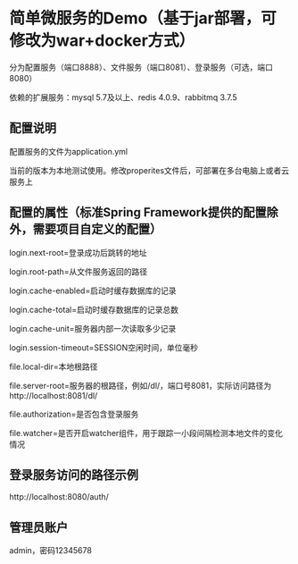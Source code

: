 # 简单微服务的Demo（基于jar部署，可修改为war+docker方式）

分为配置服务（端口8888）、文件服务（端口8081）、登录服务（可选，端口8080）

依赖的扩展服务：mysql 5.7及以上、redis 4.0.9、rabbitmq 3.7.5

## 配置说明

配置服务的文件为application.yml

当前的版本为本地测试使用。修改properites文件后，可部署在多台电脑上或者云服务上

## 配置的属性（标准Spring Framework提供的配置除外，需要项目自定义的配置）

login.next-root=登录成功后跳转的地址

login.root-path=从文件服务返回的路径

login.cache-enabled=启动时缓存数据库的记录

login.cache-total=启动时缓存数据库的记录总数

login.cache-unit=服务器内部一次读取多少记录

login.session-timeout=SESSION空闲时间，单位毫秒

file.local-dir=本地根路径

file.server-root=服务器的根路径，例如/dl/，端口号8081，实际访问路径为http://localhost:8081/dl/

file.authorization=是否包含登录服务

file.watcher=是否开启watcher组件，用于跟踪一小段间隔检测本地文件的变化情况

## 登录服务访问的路径示例

http://localhost:8080/auth/

## 管理员账户

admin，密码12345678
